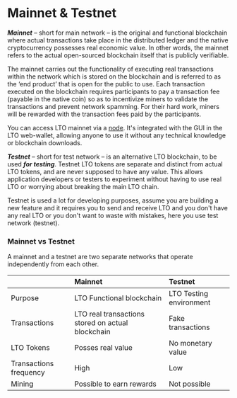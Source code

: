 # Mainnet & Testnet

_**Mainnet**_ – short for main network – is the original and functional blockchain where actual transactions take place in the distributed ledger and the native cryptocurrency possesses real economic value. In other words, the mainnet refers to the actual open-sourced blockchain itself that is publicly verifiable.

The mainnet carries out the functionality of executing real transactions within the network which is stored on the blockchain and is referred to as the ‘end product’ that is open for the public to use. Each transaction executed on the blockchain requires participants to pay a transaction fee \(payable in the native coin\) so as to incentivize miners to validate the transactions and prevent network spamming. For their hard work, miners will be rewarded with the transaction fees paid by the participants.

You can access LTO mainnet via a [node](https://github.com/legalthings/lto). It's integrated with the GUI in the LTO web-wallet, allowing anyone to use it without any technical knowledge or blockchain downloads.

_**Testnet**_ – short for test network – is an alternative LTO blockchain, to be used _**for testing**_. Testnet LTO tokens are separate and distinct from actual LTO tokens, and are never supposed to have any value. This allows application developers or testers to experiment without having to use real LTO or worrying about breaking the main LTO chain.

Testnet is used a lot for developing purposes, assume you are building a new feature and it requires you to send and receive LTO and you don't have any real LTO or you don't want to waste with mistakes, here you use test network \(testnet\).

### Mainnet vs Testnet

A mainnet and a testnet are two separate networks that operate independently from each other.

|  | Mainnet | Testnet |
| :--- | :--- | :--- |
| Purpose | LTO Functional blockchain | LTO Testing environment |
| Transactions | LTO real transactions stored on actual blockchain | Fake transactions |
| LTO Tokens | Posses real value | No monetary value |
| Transactions frequency | High | Low |
| Mining | Possible to earn rewards | Not possible |

